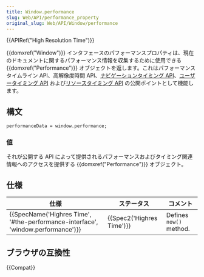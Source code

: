 ```yaml
---
title: Window.performance
slug: Web/API/performance_property
original_slug: Web/API/Window/performance
---
```


{{APIRef("High Resolution Time")}}

{{domxref("Window")}} インタフェースのパフォーマンスプロパティは、現在のドキュメントに関するパフォーマンス情報を収集するために使用できる {{domxref("Performance")}} オブジェクトを返します。これはパフォーマンスタイムライン API、高解像度時間 API、[ナビゲーションタイミング API](/ja/docs/Web/API/Navigation_timing_API)、[ユーザータイミング API](/ja/docs/Web/API/User_Timing_API) および[リソースタイミング API](/ja/docs/Web/API/Resource_Timing_API) の公開ポイントとして機能します。

## 構文

```
performanceData = window.performance;
```

### 値

それが公開する API によって提供されるパフォーマンスおよびタイミング関連情報へのアクセスを提供する {{domxref("Performance")}} オブジェクト。

## 仕様

| 仕様                                                                                                         | ステータス                       | コメント                |
| ------------------------------------------------------------------------------------------------------------ | -------------------------------- | ----------------------- |
| {{SpecName('Highres Time', '#the-performance-interface', 'window.performance')}} | {{Spec2('Highres Time')}} | Defines `now()` method. |

## ブラウザの互換性

{{Compat}}
